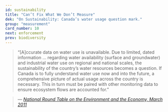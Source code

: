 ```yaml
---
id: sustainability
title: "Can’t Fix What We Don’t Measure"
dek: "On Sustainability: Canada’s water usage question mark."
group: "measurement"
card_number: 10
next: enforcement
prev: biodiversity
---
```

> “[A]ccurate data on water use is unavailable. Due to limited, dated information … regarding water availability (surface and groundwater) and industrial water use on regional and national scales, the sustainability of the country’s water resources becomes a question. If Canada is to fully understand water use now and into the future, a comprehensive picture of actual usage across the country is necessary. This in turn must be paired with other monitoring data to ensure ecosystem flows are accounted for.” 

> — <cite>[National Round Table on the Environment and the Economy, March 2011][1]</cite>

[1]:http://www.documentcloud.org/documents/1845787-2010-07-changing-currents.html#document/p138/a213245

<div id="DC-note-213245" class="DC-note-container"></div>
<script src="//s3.amazonaws.com/s3.documentcloud.org/notes/loader.js"></script>
<script>
  dc.embed.loadNote('//www.documentcloud.org/documents/1845787-2010-07-changing-currents/annotations/213245.js');
</script>
